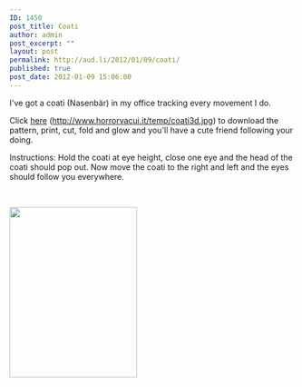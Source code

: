 ```yaml
---
ID: 1450
post_title: Coati
author: admin
post_excerpt: ""
layout: post
permalink: http://aud.li/2012/01/09/coati/
published: true
post_date: 2012-01-09 15:06:00
---
```

I've got a coati (Nasenbär) in my office tracking every movement I do.

Click <a href="http://www.horrorvacui.it/temp/coati3d.jpg">here</a> (http://www.horrorvacui.it/temp/coati3d.jpg) to download the pattern, print, cut, fold and glow and you'll have a cute friend following your doing.

Instructions: Hold the coati at eye height, close one eye and the head of the coati should pop out. Now move the coati to the right and left and the eyes should follow you everywhere.

&nbsp;

<a href="http://aud.li/wp-content/uploads/2012/01/Coati.jpg"><img class="aligncenter size-medium wp-image-1452" title="Coati" src="http://aud.li/wp-content/uploads/2012/01/Coati-225x300.jpg" alt="" width="225" height="300" /></a>

&nbsp;